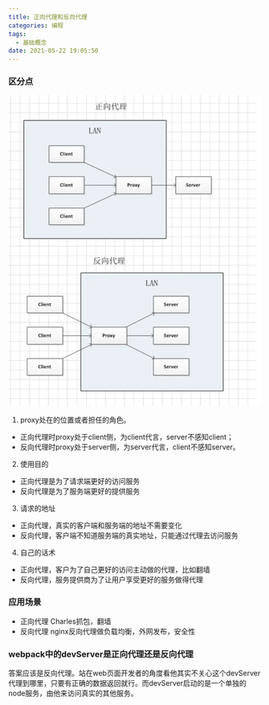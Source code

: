 ```yaml
---
title: 正向代理和反向代理
categories: 编程
tags:
  - 基础概念
date: 2021-05-22 19:05:50
---
```




### 区分点
<img src="./1703e7a3588ff738.png" />

1. proxy处在的位置或者担任的角色。
  - 正向代理时proxy处于client侧，为client代言，server不感知client；
  - 反向代理时proxy处于server侧，为server代言，client不感知server。

2. 使用目的
  - 正向代理是为了请求端更好的访问服务
  - 反向代理是为了服务端更好的提供服务

3. 请求的地址
  - 正向代理，真实的客户端和服务端的地址不需要变化
  - 反向代理，客户端不知道服务端的真实地址，只能通过代理去访问服务

4. 自己的话术
  - 正向代理，客户为了自己更好的访问主动做的代理，比如翻墙
  - 反向代理，服务提供商为了让用户享受更好的服务做得代理

### 应用场景
- 正向代理  Charles抓包，翻墙
- 反向代理  nginx反向代理做负载均衡，外网发布，安全性

### webpack中的devServer是正向代理还是反向代理
答案应该是反向代理。站在web页面开发者的角度看他其实不关心这个devServer代理到哪里，只要有正确的数据返回就行。而devServer启动的是一个单独的node服务，由他来访问真实的其他服务。